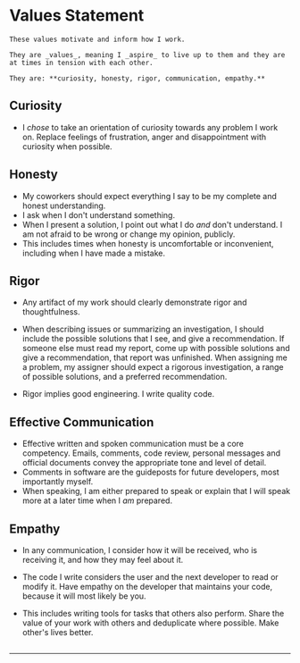 # Values Statement

```admonish tldr
These values motivate and inform how I work.

They are _values_, meaning I _aspire_ to live up to them and they are at times in tension with each other.

They are: **curiosity, honesty, rigor, communication, empathy.**
```

## Curiosity

* I _chose_ to take an orientation of curiosity towards any problem I work on.
    Replace feelings of frustration, anger and disappointment with curiosity when possible.

## Honesty

* My coworkers should expect everything I say to be my complete and honest understanding.
* I ask when I don't understand something.
* When I present a solution, I point out what I do _and_ don't understand.
    I am not afraid to be wrong or change my opinion, publicly.
* This includes times when honesty is uncomfortable or inconvenient, including when I have made a mistake.

## Rigor

* Any artifact of my work should clearly demonstrate rigor and thoughtfulness.

* When describing issues or summarizing an investigation, I should include the possible solutions that I see, and give a recommendation.
    If someone else must read my report, come up with possible solutions and give a recommendation, that report was unfinished.
    When assigning me a problem, my assigner should expect a rigorous investigation, a range of possible solutions, and a preferred recommendation.

* Rigor implies good engineering. I write quality code.

## Effective Communication

* Effective written and spoken communication must be a core competency.
    Emails, comments, code review, personal messages and official documents convey the appropriate tone and level of detail.
* Comments in software are the guideposts for future developers, most importantly myself.
* When speaking, I am either prepared to speak or explain that I will speak more at a later time when I _am_ prepared.

## Empathy

* In any communication, I consider how it will be received, who is receiving it, and how they may feel about it.

* The code I write considers the user and the next developer to read or modify it.
    Have empathy on the developer that maintains your code, because it will most likely be you.
* This includes writing tools for tasks that others also perform.
    Share the value of your work with others and deduplicate where possible.
    Make other's lives better.

##
---

[^nvda_values]: [Link to NVIDIA's core values page](https://www.nvidia.com/en-in/about-nvidia/culture-at-nvidia/)
[^bcantrill_yt]: [Principles of Technology Leadership | Bryan Cantrill | Monktoberfest 2017](https://www.youtube.com/watch?v=9QMGAtxUlAc)
[^bcantrill_changelog]: [changelog ep with Bryan Cantrill](https://changelog.com/podcast/592)
[^oxide_principles]: [https://oxide.computer/principles](https://oxide.computer/principles)
